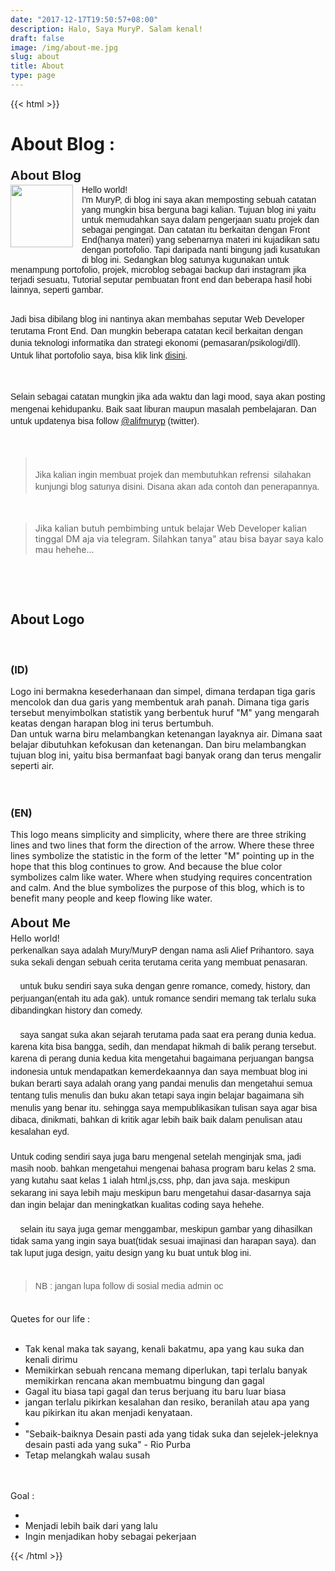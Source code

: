 ```yaml
---
date: "2017-12-17T19:50:57+08:00"
description: Halo, Saya MuryP. Salam kenal!
draft: false
image: /img/about-me.jpg
slug: about
title: About
type: page
---
```

{{< html >}}
<h1>
About Blog :</h1>
<h2 style="line-height: 1.38; margin-bottom: 0pt; margin-top: 0pt; text-align: left;"><span style="font-family: &quot;arial&quot;; vertical-align: baseline; white-space: pre-wrap;">About Blog</span></h2>
<div class="separator" style="clear: both; text-align: center;">
<a href="https://1.bp.blogspot.com/-ItqsWwZOvp0/XTBMHbyrH9I/AAAAAAAAEYI/uoF_ZBbe2GgZ8r4phdp1AlRHA2Bq0jZbQCLcBGAs/s1600/1562115832012.png" style="clear: left; float: left; margin-bottom: 1em; margin-right: 1em;"><img border="0" height="100px" src="https://1.bp.blogspot.com/-ItqsWwZOvp0/XTBMHbyrH9I/AAAAAAAAEYI/uoF_ZBbe2GgZ8r4phdp1AlRHA2Bq0jZbQCLcBGAs/s200/1562115832012.png" width="100px" /></a></div>
<div><span style="font-family: arial; white-space: pre-wrap;">Hello world!</span></div><div><span style="font-family: arial; white-space: pre-wrap;">I'm MuryP, di blog ini saya akan memposting sebuah catatan yang mungkin bisa berguna bagi kalian. Tujuan blog ini yaitu untuk memudahkan saya dalam pengerjaan suatu projek dan sebagai pengingat. Dan catatan itu berkaitan dengan Front End(hanya materi) yang sebenarnya materi ini kujadikan satu dengan portofolio. Tapi daripada nanti bingung jadi kusatukan di blog ini. Sedangkan blog satunya kugunakan untuk menampung portofolio, projek, microblog sebagai backup dari instagram jika terjadi sesuatu, Tutorial seputar pembuatan front end dan beberapa hasil hobi lainnya, seperti gambar. </span></div><div><span style="font-family: arial; white-space: pre-wrap;"><br /></span></div><div dir="ltr" style="line-height: 1.38; margin-bottom: 0pt; margin-top: 0pt;"><p style="text-align: left;"><span style="font-family: arial;"><span style="white-space: pre-wrap;">Jadi bisa dibilang blog ini nantinya akan membahas seputar Web Developer terutama Front End. Dan mungkin beberapa catatan kecil berkaitan dengan dunia teknologi informatika dan strategi ekonomi (pemasaran/psikologi/dll). Untuk lihat portofolio saya, bisa klik link <a href="https://murypstudio.my.id" target="_blank">disini</a>.</span></span></p><p style="text-align: left;"><span style="font-family: arial;"><span style="white-space: pre-wrap;"><br /></span></span></p><p style="text-align: left;"><span style="font-family: arial;"><span style="white-space: pre-wrap;">Selain sebagai catatan mungkin jika ada waktu dan lagi mood, saya akan posting mengenai kehidupanku. Baik saat liburan maupun masalah pembelajaran. Dan untuk updatenya bisa follow <a href="https://twitter.com/alifmuryp" rel="nofollow" target="_blank">@alifmuryp</a> (twitter).</span></span></p><p style="text-align: left;"><span style="font-family: arial;"><span style="white-space: pre-wrap;"><br /></span></span></p><span style="font-family: arial;"><span style="white-space: pre-wrap;"><blockquote>
Jika kalian ingin membuat projek dan membutuhkan refrensi  silahakan kunjungi blog satunya disini. Disana akan ada contoh dan penerapannya.</blockquote><p>&nbsp;</p></span></span></div><blockquote>Jika kalian butuh pembimbing untuk belajar Web Developer kalian tinggal DM aja via telegram. Silahkan tanya" atau bisa bayar saya kalo mau hehehe...</blockquote><p>&nbsp;</p>
<div><br /></div><h2 style="text-align: left;">About Logo</h2><div><div><b><br /></b></div><h3 style="text-align: left;"><b>(ID)</b></h3><div>Logo ini bermakna kesederhanaan dan simpel, dimana terdapan tiga garis mencolok dan dua garis yang membentuk arah panah. Dimana tiga garis tersebut menyimbolkan statistik yang berbentuk huruf "M" yang mengarah keatas dengan harapan blog ini terus bertumbuh.&nbsp;</div><div>Dan untuk warna biru melambangkan ketenangan layaknya air. Dimana saat belajar dibutuhkan kefokusan dan ketenangan. Dan biru melambangkan tujuan blog ini, yaitu bisa bermanfaat bagi banyak orang dan terus mengalir seperti air.</div></div><div><br /></div><div><br /></div><h3 style="text-align: left;"><b>(EN)</b></h3><div>This logo means simplicity and simplicity, where there are three striking lines and two lines that form the direction of the arrow. Where these three lines symbolize the statistic in the form of the letter "M" pointing up in the hope that this blog continues to grow. And because the blue color symbolizes calm like water. Where when studying requires concentration and calm. And the blue symbolizes the purpose of this blog, which is to benefit many people and keep flowing like water.</div><br />
<h2 style="line-height: 1.38; margin-bottom: 0pt; margin-top: 0pt; text-align: left;"><span style="font-family: &quot;arial&quot;; vertical-align: baseline; white-space: pre-wrap;"><b>About Me</b></span></h2><div style="line-height: 1.38; margin-bottom: 0pt; margin-top: 0pt; text-align: left;">Hello world!&nbsp;</div><div dir="ltr" style="line-height: 1.38; margin-bottom: 0pt; margin-top: 0pt;"><span style="font-family: &quot;arial&quot;; vertical-align: baseline; white-space: pre-wrap;">perkenalkan saya adalah Mury/MuryP dengan nama asli Alief Prihantoro. saya suka sekali dengan sebuah cerita terutama cerita yang membuat penasaran.</span></div><div dir="ltr" style="line-height: 1.38; margin-bottom: 0pt; margin-top: 0pt;"><span style="font-family: &quot;arial&quot;; vertical-align: baseline; white-space: pre-wrap;"><br /></span></div>
<div dir="ltr" style="line-height: 1.38; margin-bottom: 0pt; margin-top: 0pt;">
<span style="font-family: &quot;arial&quot;; vertical-align: baseline; white-space: pre-wrap;">&nbsp;&nbsp;&nbsp; </span><span style="font-family: &quot;arial&quot;; vertical-align: baseline; white-space: pre-wrap;">untuk buku sendiri saya suka dengan genre romance, comedy, history, dan perjuangan(entah itu ada gak). untuk romance sendiri memang tak terlalu suka </span><span style="font-family: arial; white-space: pre-wrap;">dibandingkan history dan comedy.</span></div><div dir="ltr" style="line-height: 1.38; margin-bottom: 0pt; margin-top: 0pt;"><span style="font-family: &quot;arial&quot;; vertical-align: baseline; white-space: pre-wrap;"><br /></span></div>
<div dir="ltr" style="line-height: 1.38; margin-bottom: 0pt; margin-top: 0pt;">
<span style="font-family: &quot;arial&quot;; vertical-align: baseline; white-space: pre-wrap;">&nbsp;&nbsp;&nbsp; </span><span style="font-family: &quot;arial&quot;; vertical-align: baseline; white-space: pre-wrap;">saya sangat suka akan sejarah terutama pada saat era perang dunia kedua. karena kita bisa bangga, sedih, dan mendapat hikmah di balik perang tersebut. karena di perang dunia kedua kita mengetahui bagaimana perjuangan bangsa indonesia untuk mendapatkan </span><span style="vertical-align: baseline;">kemerdekaannya&nbsp;</span><span style="font-family: arial; white-space: pre-wrap;">dan saya membuat blog ini bukan berarti saya adalah orang yang pandai menulis dan mengetahui semua tentang tulis menulis dan buku akan tetapi saya ingin belajar bagaimana sih menulis yang benar itu. sehingga saya mempublikasikan tulisan saya agar bisa dibaca, dinikmati, bahkan di kritik agar lebih baik baik dalam penulisan atau kesalahan eyd.</span></div><div dir="ltr" style="line-height: 1.38; margin-bottom: 0pt; margin-top: 0pt;"><span style="font-family: arial; white-space: pre-wrap;"><br /></span></div><div dir="ltr" style="line-height: 1.38; margin-bottom: 0pt; margin-top: 0pt;">U<span style="font-family: arial; white-space: pre-wrap;">ntuk coding sendiri saya juga baru mengenal setelah menginjak sma, jadi masih noob. bahkan mengetahui mengenai bahasa program baru kelas 2 sma. yang kutahu saat kelas 1 ialah html,js,css, php, dan java saja. meskipun sekarang ini saya lebih maju meskipun baru mengetahui dasar-dasarnya saja dan ingin belajar dan meningkatkan kualitas coding saya hehehe.</span></div><div dir="ltr" style="line-height: 1.38; margin-bottom: 0pt; margin-top: 0pt;"><span style="font-family: arial; white-space: pre-wrap;"><br /></span></div>
<div dir="ltr" style="line-height: 1.38; margin-bottom: 0pt; margin-top: 0pt;">
<span style="font-family: &quot;arial&quot;; vertical-align: baseline; white-space: pre-wrap;">&nbsp;&nbsp;&nbsp; </span><span style="font-family: &quot;arial&quot;; vertical-align: baseline; white-space: pre-wrap;">selain itu saya juga gemar menggambar, meskipun gambar yang dihasilkan tidak sama yang ingin saya buat(tidak sesuai imajinasi dan harapan saya). dan tak luput juga design, yaitu design yang ku buat untuk blog ini.</span></div><div dir="ltr" style="line-height: 1.38; margin-bottom: 0pt; margin-top: 0pt;"><span style="font-family: arial;"><span style="white-space: pre-wrap;"><br /></span></span>
<blockquote class="tr_bq">
<span style="font-family: &quot;arial&quot;; vertical-align: baseline; white-space: pre-wrap;">NB : jangan lupa follow di sosial media admin oc</span></blockquote>
</div>
<div dir="ltr" style="line-height: 1.38; margin-bottom: 0pt; margin-top: 0pt;">
<span style="font-family: &quot;arial&quot;; vertical-align: baseline; white-space: pre-wrap;"><br /></span></div>
<div>
Quetes for our life :<br />
<br />
<ul>
<li>Tak kenal maka tak sayang, kenali bakatmu, apa yang kau suka dan&nbsp; kenali dirimu</li>
<li>Memikirkan sebuah rencana memang diperlukan, tapi terlalu banyak memikirkan rencana akan membuatmu bingung dan gagal</li>
<li>Gagal itu biasa tapi gagal dan terus berjuang itu baru luar biasa</li>
<li>jangan terlalu pikirkan kesalahan dan resiko, beranilah atau apa yang kau pikirkan itu akan menjadi kenyataan.</li><li></li><li>"Sebaik-baiknya Desain pasti ada yang tidak suka dan sejelek-jeleknya desain pasti ada yang suka" - Rio Purba</li><li>Tetap melangkah walau susah</li>
</ul>
<br />
<br />
Goal :<br />
<ul>
<li></li><li>Menjadi lebih baik dari yang lalu</li><li>Ingin menjadikan hoby sebagai pekerjaan</li>
</ul>
</div>

{{< /html >}}
